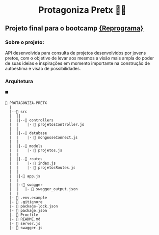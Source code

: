 # <p align="center"><b> **Protagoniza Pretx** </b> ✊🏿 <p>
  
## Projeto final para o bootcamp [{Reprograma}](https://www.reprograma.com.br/)
  
### Sobre o projeto: 
API desenvolvida para consulta de projetos desenvolvidos por jovens pretos, com o objetivo de levar aos mesmos a visão mais ampla do poder de suas ideias e inspirações em momento importante na construção de autoestima e visão de possibilidades.  
  
### Arquitetura
:black_medium_square:
 ```
 📁 PROTAGONIZA-PRETX
   |
   |--📁 src
   |  ||
   |  ||--📁 controllers
   |  |    |- 📄 projetosController.js
   |  |
   |  ||--📁 database
   |  |    |- 📄 mongooseConnect.js
   |  |
   |  ||--📁 models
   |  |    |- 📄 projetos.js
   |  |
   |  ||--📁 routes
   |  |    |- 📄 index.js
   |  |    |- 📄 projetosRoutes.js
   |  |
   |  ||-📄 app.js
   |  |
   |  |--📁 swagger
   |  |   |- 📄 swagger_output.json
   |  |
   |- 📄 .env.example
   |- 📄 .gitignore
   |- 📄 package-lock.json
   |- 📄 package.json
   |- 📄 Procfile
   |- 📄 README.md
   |- 📄 server.js
   |- 📄 swagger.js

``` 
  
  
  

